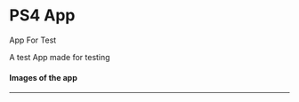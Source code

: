 
# PS4 App 
<p> App For Test </p>  

A test App made for testing 


#### Images of the app 
------------------------------------------------------
